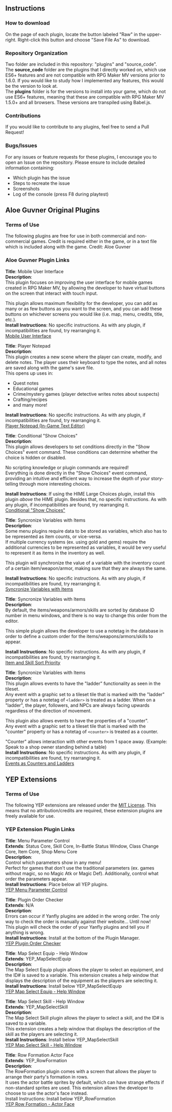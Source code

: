 
## Instructions

### How to download

On the page of each plugin, locate the button labeled "Raw" in the upper-right. Right-click this button and choose "Save File As" to download.

### Repository Organization

Two folder are included in this repository: "plugins" and "source_code".\
The **source_code** folder are the plugins that I directly worked on, which use ES6+ features and are not compatible with RPG Maker MV versions prior to 1.6.0. If you would like to study how I implemented any features, this would be the version to look at.\
The **plugins** folder is for the versions to install into your game, which do not use ES6+ features, meaning that these are compatible with RPG Maker MV 1.5.0+ and all browsers. These versions are transpiled using Babel.js.

### Contributions

If you would like to contribute to any plugins, feel free to send a Pull Request!

### Bugs/Issues

For any issues or feature requests for these plugins, I encourage you to open an Issue on the repository. Please ensure to include detailed information containing:
* Which plugin has the issue
* Steps to recreate the issue
* Screenshots
* Log of the console (press F8 during playtest)

## Aloe Guvner Original Plugins

### Terms of Use

The following plugins are free for use in both commercial and non-commercial games.
Credit is required either in the game, or in a text file which is included along with the game.
Credit: Aloe Guvner

### Aloe Guvner Plugin Links

**Title**: Mobile User Interface\
**Description**:\
This plugin focuses on improving the user interface for mobile games created in RPG Maker MV, by allowing the developer to have virtual buttons on the screen that interact with touch input. 

This plugin allows maximum flexibility for the developer, you can add as many or as few buttons as you want to the screen, and you can add these buttons on whichever screens you would like (i.e. map, menu, credits, title, etc.).\
**Install Instructions**: No specific instructions. As with any plugin, if incompatibilities are found, try rearranging it.\
[Mobile User Interface](https://github.com/aloeguvner/rpg-maker-mv/blob/master/plugins/ALOE_MobileUI.js)

**Title**: Player Notepad\
**Description**:\
This plugin creates a new scene where the player can create, modify, and delete notes. The player uses their keyboard to type the notes, and all notes are saved along with the game's save file.\
This opens up uses in:
* Quest notes
* Educational games
* Crime/mystery games (player detective writes notes about suspects)
* Crafting/recipes
* and many more!

**Install Instructions**: No specific instructions. As with any plugin, if incompatibilities are found, try rearranging it.\
[Player Notepad (In-Game Text Editor)](https://github.com/aloeguvner/rpg-maker-mv/blob/master/plugins/ALOE_PlayerNotepad.js)


**Title**: Conditional "Show Choices"\
**Description**:\
This plugin allows developers to set conditions directly in the "Show Choices" event command. These conditions can determine whether the choice is hidden or disabled.

No scripting knowledge or plugin commands are required!\
Everything is done directly in the "Show Choices" event command, providing an intuitive and efficient way to increase the depth of your story-telling through more interesting choices.

**Install Instructions**: If using the HIME Large Choices plugin, install this plugin *above* the HIME plugin. Besides that, no specific instructions. As with any plugin, if incompatibilities are found, try rearranging it.\
[Conditional "Show Choices"](https://github.com/aloeguvner/rpg-maker-mv/blob/master/plugins/ALOE_ConditionalChoices.js)

**Title**: Syncronize Variables with Items\
**Description**:\
Some menu plugins require data to be stored as variables, which also has to be represented as item counts, or vice-versa.\
If multiple currency systems (ex. using gold and gems) require the additional currencies to be represented as variables, it would be very useful to represent it as items in the inventory as well.

This plugin will synchronize the value of a variable with the inventory count of a certain item/weapon/armor, making sure that they are always the same.

**Install Instructions**: No specific instructions. As with any plugin, if incompatibilities are found, try rearranging it.\
[Syncronize Variables with Items](https://github.com/aloeguvner/rpg-maker-mv/blob/master/plugins/ALOE_Sync_Variables_Items.js)

**Title**: Syncronize Variables with Items\
**Description**:\
By default, the items/weapons/armors/skills are sorted by database ID number in menu windows, and there is no way to change this order from the editor.

This simple plugin allows the developer to use a notetag in the database in order to define a custom order for the items/weapons/armors/skills to appear.

**Install Instructions**: No specific instructions. As with any plugin, if incompatibilities are found, try rearranging it.\
[Item and Skill Sort Priority](https://github.com/aloeguvner/rpg-maker-mv/blob/master/plugins/ALOE_ItemSkillSortPriority.js)


**Title**: Syncronize Variables with Items\
**Description**:\
This plugin allows events to have the "ladder" functionality as seen in the tileset.\
Any event with a graphic set to a tileset tile that is marked with the "ladder" property or has a notetag of `<ladder>` is treated as a ladder.
When on a "ladder", the player, followers, and NPCs are always facing upwards regardless of the direction of movement.

This plugin also allows events to have the properties of a "counter".\
Any event with a graphic set to a tileset tile that is marked with the "counter" property or has a notetag of `<counter>` is treated as a counter.

"Counter" allows interaction with other events from 1 space away. (Example: Speak to a shop owner standing behind a table)\
**Install Instructions**: No specific instructions. As with any plugin, if incompatibilities are found, try rearranging it.\
[Events as Counters and Ladders](https://github.com/aloeguvner/rpg-maker-mv/blob/master/plugins/ALOE_Event_Ladder_Counter.js)


## YEP Extensions

### Terms of Use

The following YEP extensions are released under the [MIT License](https://opensource.org/licenses/MIT). This means that no attribution/credits are required, these extension plugins are freely available for use.

### YEP Extension Plugin Links

**Title**: Menu Parameter Control\
**Extends**: Status Core, Skill Core, In-Battle Status Window, Class Change Core, Item Core, Shop Menu Core\
**Description**:\
Control which parameters show in any menu!\
Perfect for games that don't use the traditional parameters (ex. games without magic, so no Magic Atk or Magic Def). Additionally, control what order the parameters appear.\
**Install Instructions**: Place below all YEP plugins.\
[YEP Menu Parameter Control](https://github.com/aloeguvner/rpg-maker-mv/blob/master/plugins/ALOE_YEP_MenuParameterControl.js)

**Title**: Plugin Order Checker\
**Extends**: N/A\
**Description**:\
Errors can occur if Yanfly plugins are added in the wrong order. The only way to check the order is manually against their website... Until now!\
This plugin will check the order of your Yanfly plugins and tell you if anything is wrong.\
**Install Instructions**: Install at the bottom of the Plugin Manager.\
[YEP Plugin Order Checker](https://github.com/aloeguvner/rpg-maker-mv/blob/master/plugins/ALOE_YEP_PluginOrderChecker.js)

**Title**: Map Select Equip - Help Window\
**Extends**: YEP_MapSelectEquip\
**Description**:\
The Map Select Equip plugin allows the player to select an equipment, and the ID# is saved to a variable.
This extension creates a help window that displays the description of the equipment as the players are selecting it.\
**Install Instructions**: Install below YEP_MapSelectEquip\
[YEP Map Select Equip - Help Window](https://github.com/aloeguvner/rpg-maker-mv/blob/master/plugins/ALOE_YEP_X_MapSelectEquip_Help.js)

**Title**: Map Select Skill - Help Window\
**Extends**: YEP_MapSelectSkill\
**Description**:\
The Map Select Skill plugin allows the player to select a skill, and the ID# is saved to a variable.\
This extension creates a help window that displays the description of the skill as the players are selecting it.\
**Install Instructions**: Install below YEP_MapSelectSkill\
[YEP Map Select Skill - Help Window](https://github.com/aloeguvner/rpg-maker-mv/blob/master/plugins/ALOE_YEP_X_MapSelectSkill_Help.js)

**Title**: Row Formation Actor Face\
**Extends**: YEP_RowFormation\
**Description**:\
The RowFormation plugin comes with a screen that allows the player to arrange their party's formation in rows.\
It uses the actor battle sprites by default, which can have strange effects if non-standard sprites are used. This extension allows the developer to choose to use the actor's face instead.\
Install Instructions: Install below YEP_RowFormation\
[YEP Row Formation - Actor Face](https://github.com/aloeguvner/rpg-maker-mv/blob/master/plugins/ALOE_YEP_RowFormation_ActorFace.js)